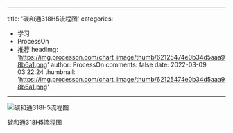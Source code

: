 
---
title: '碳和通318H5流程图'
categories: 
 - 学习
 - ProcessOn
 - 推荐
headimg: 'https://img.processon.com/chart_image/thumb/62125474e0b34d5aaa98b6a1.png'
author: ProcessOn
comments: false
date: 2022-03-09 03:22:24
thumbnail: 'https://img.processon.com/chart_image/thumb/62125474e0b34d5aaa98b6a1.png'
---

<div>   
<img class="thumb" alt="碳和通318H5流程图" src="https://img.processon.com/chart_image/thumb/62125474e0b34d5aaa98b6a1.png" referrerpolicy="no-referrer">
<p>碳和通318H5流程图</p>  
</div>
            